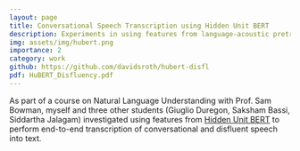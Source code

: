 ```yaml
---
layout: page
title: Conversational Speech Transcription using Hidden Unit BERT
description: Experiments in using features from language-acoustic pretraining for end-to-end transcription of conversational and disfluent speech. 
img: assets/img/hubert.png
importance: 2
category: work
github: https://github.com/davidsroth/hubert-disfl
pdf: HuBERT_Disfluency.pdf
---
```


As part of a course on Natural Language Understanding with Prof. Sam Bowman, myself and three other students (Giuglio Duregon, Saksham Bassi, Siddartha Jalagam) investigated using features from [Hidden Unit BERT](https://arxiv.org/abs/2106.07447) to perform end-to-end transcription of conversational and disfluent speech into text.

